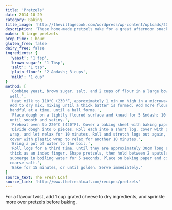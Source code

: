 ```yaml
---
title: 'Pretzels'
date: 2014-10-29
category: Baking
title_image: 'http://thevillagecook.com/wordpress/wp-content/uploads/2010/05/DSC_0031.jpg'
description: 'These home-made pretzels make for a great afternoon snack'
makes: 6 large pretzels
prep_time: 1 hour
gluten_free: false
dairy_free: false
ingredients: {
  'yeast': '1 tsp',
  'brown sugar': '1 Tbsp',
  'salt': '1 tsp',
  'plain flour': '2 &ndash; 3 cups',
  'milk': '1 cup'
}
method: [
  'Combine yeast, brown sugar, salt, and 2 cups of flour in a large bowl. Mix
  well.',
  'Heat milk to 110°C (230°F, approximately 1 min on high in a microwave).
  Add to dry mix, mixing until a thick batter is formed. Add more flour,
  handful at a time, until a ball forms.',
  'Place dough on a lightly floured surface and knead for 5 &ndash; 10 minutes,
  until smooth and satiny.',
  'Preheat oven to 220°C (420°F). Cover a baking sheet with baking paper.',
  'Divide dough into 6 pieces. Roll each into a short log, cover with plastic
  wrap, and let relax for 10 minutes. Roll and stretch logs out again, then
  cover with plastic wrap to relax for another 10 minutes.',
  'Bring a pot of water to the boil.',
  'Roll logs for a third time, until they are approximately 30cm long and as
  thick as an index finger. Shape pretzels, then hold between 2 spatulas and
  submerge in boiling water for 5 seconds. Place on baking paper and cover with
  coarse salt.',
  'Bake for 15 minutes, or until golden. Serve immediately.'
]
source_text: The Fresh Loaf
source_link: 'http://www.thefreshloaf.com/recipes/pretzels'
---
```

For a flavour twist, add 1 cup grated cheese to dry ingredients, and
sprinkle more over pretzels before baking.
